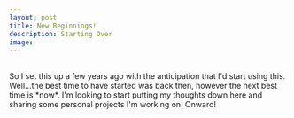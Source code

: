 ```yaml
---
layout: post
title: New Beginnings!
description: Starting Over
image:
---
```

<h2 id="newbeginnings"></h2>
So I set this up a few years ago with the anticipation that I'd start using this. Well...the best time to have started was back then, however the next best time is *now*. I'm looking to start putting my thoughts down here and sharing some personal projects I'm working on. Onward!